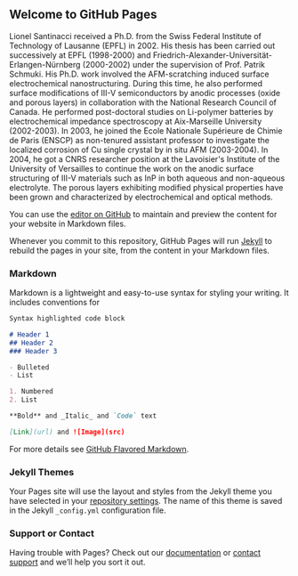 ## Welcome to GitHub Pages

Lionel Santinacci received a Ph.D. from the Swiss Federal Institute of Technology of Lausanne (EPFL) in 2002. His thesis has been carried out successively at EPFL (1998-2000) and Friedrich-Alexander-Universität-Erlangen-Nürnberg (2000-2002) under the supervision of Prof. Patrik Schmuki. His Ph.D. work involved the AFM-scratching induced surface electrochemical nanostructuring. During this time, he also performed surface modifications of III-V semiconductors by anodic processes (oxide and porous layers) in collaboration with the National Research Council of Canada. He performed post-doctoral studies on Li-polymer batteries by electrochemical impedance spectroscopy at Aix-Marseille University (2002-2003). In 2003, he joined the Ecole Nationale Supérieure de Chimie de Paris (ENSCP) as non-tenured assistant professor to investigate the localized corrosion of Cu single crystal by in situ AFM (2003-2004). In 2004, he got a CNRS researcher position at the Lavoisier's Institute of the University of Versailles to continue the work on the anodic surface structuring of III-V materials such as InP in both aqueous and non-aqueous electrolyte. The porous layers exhibiting modified physical properties have been grown and characterized by electrochemical and optical methods.

You can use the [editor on GitHub](https://github.com/santinacci/sune/edit/master/index.md) to maintain and preview the content for your website in Markdown files.

Whenever you commit to this repository, GitHub Pages will run [Jekyll](https://jekyllrb.com/) to rebuild the pages in your site, from the content in your Markdown files.

### Markdown

Markdown is a lightweight and easy-to-use syntax for styling your writing. It includes conventions for

```markdown
Syntax highlighted code block

# Header 1
## Header 2
### Header 3

- Bulleted
- List

1. Numbered
2. List

**Bold** and _Italic_ and `Code` text

[Link](url) and ![Image](src)
```

For more details see [GitHub Flavored Markdown](https://guides.github.com/features/mastering-markdown/).

### Jekyll Themes

Your Pages site will use the layout and styles from the Jekyll theme you have selected in your [repository settings](https://github.com/santinacci/sune/settings). The name of this theme is saved in the Jekyll `_config.yml` configuration file.

### Support or Contact

Having trouble with Pages? Check out our [documentation](https://help.github.com/categories/github-pages-basics/) or [contact support](https://github.com/contact) and we’ll help you sort it out.
